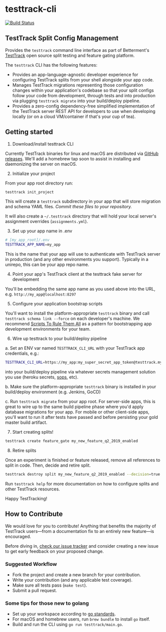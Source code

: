 # testtrack-cli

[![Build Status](https://travis-ci.org/Betterment/testtrack-cli.svg?branch=main)](https://travis-ci.org/Betterment/testtrack-cli)

## TestTrack Split Config Management

Provides the `testtrack` command line interface as part of Betterment's [TestTrack](https://github.com/Betterment/test_track) open source split testing and feature gating platform.

The `testtrack` CLI has the following features:

* Provides an app-language-agnostic developer experience for configuring TestTrack splits from your shell alongside your app code.
* Manages TestTrack migrations representing those configuration changes within your application's codebase so that your split configs follow your code from development, through tests and into production via plugging `testtrack migrate` into your build/deploy pipeline.
* Provides a zero-config dependency-free simplified implementation of the TestTrack server REST API for developers to use when developing locally (or on a cloud VM/container if that's your cup of tea).

## Getting started

1. Download/install testtrack CLI

Currently TestTrack binaries for linux and macOS are distributed via [GitHub releases](https://github.com/Betterment/testtrack-cli/releases). We'll add a homebrew tap soon to assist in installing and daemonizing the server on macOS.

2. Initialize your project

From your app root directory run:

```bash
testtrack init_project
```

This will create a `testtrack` subdirectory in your app that will store migration and schema YAML files. *Commit these files to your repository.*

It will also create a `~/.testtrack` directory that will hold your local server's assignment overrides (`assignments.yml`).

3. Set up your app name in .env

```bash
# [my_app_root]/.env
TESTTRACK_APP_NAME=my_app
```

This is the name that your app will use to authenticate with TestTrack server in production (and any other environments you support). Typically in a unirepo, this can be your app repo name.

4. Point your app's TestTrack client at the testtrack fake server for development

You'll be embedding the same app name as you used above into the URL, e.g. `http://my_app@localhost:8297`

5. Configure your application bootstrap scripts

You'll want to install the platform-appropriate `testtrack` binary and call `testtrack schema link --force` on each developer's machine.
We recommend [Scripts To Rule Them All](https://github.com/github/scripts-to-rule-them-all) as a pattern for bootstrapping app development environments for your team.

6. Wire up testtrack to your build/deploy pipeline

  a. Set an ENV var named `TESTTRACK_CLI_URL` with your TestTrack app credentials, e.g.:

  ```bash
  TESTTRACK_CLI_URL=https://my_app:my_super_secret_app_token@testtrack.mydomain.com
  ```

  into your build/deploy pipeline via whatever secrets management solution you use (heroku secrets, [sops](https://github.com/mozilla/sops), etc).

  b. Make sure the platform-appropriate `testtrack` binary is installed in your build/deploy environment (e.g. Jenkins, GoCD)

  c. Run `testtrack migrate` from your app root. For server-side apps, this is great to wire up to the same build pipeline phase where you'd apply database migrations for your app. For mobile or other client-side apps, you'll want to run it after tests have passed and before persisting your gold master build artifact.

7. Start creating splits!

```bash
testtrack create feature_gate my_new_feature_q2_2019_enabled
```

8. Retire splits

Once an experiment is finished or feature released, remove all references to split in code. Then, decide and retire split.

```bash
testtrack destroy split my_new_feature_q2_2019_enabled --decision=true
```

Run `testtrack help` for more documentation on how to configure splits and other TestTrack resources.

Happy TestTracking!

## How to Contribute

We would love for you to contribute! Anything that benefits the majority of TestTrack users—from a documentation fix to an entirely new feature—is encouraged.

Before diving in, [check our issue tracker](https://github.com/Betterment/testtrack-cli/issues) and consider creating a new issue to get early feedback on your proposed change.

### Suggested Workflow

* Fork the project and create a new branch for your contribution.
* Write your contribution (and any applicable test coverage).
* Make sure all tests pass (`make test`).
* Submit a pull request.

### Some tips for those new to golang

* Set up your workspace according to [go standards](https://golang.org/doc/code.html#Organization).
* For macOS and homebrew users, run `brew bundle` to install `go` itself.
* Build and run the CLI using `go run testtrack/main.go`.
